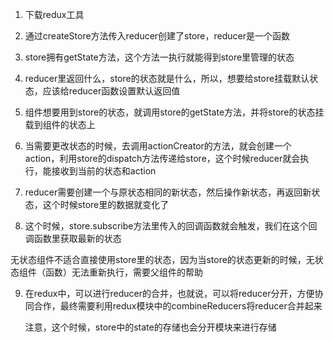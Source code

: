 


1. 下载redux工具
2. 通过createStore方法传入reducer创建了store，reducer是一个函数
3. store拥有getState方法，这个方法一执行就能得到store里管理的状态
4. reducer里返回什么，store的状态就是什么，所以，想要给store挂载默认状态，应该给reducer函数设置默认返回值
5. 组件想要用到store的状态，就调用store的getState方法，并将store的状态挂载到组件的状态上
6. 当需要更改状态的时候，去调用actionCreator的方法，就会创建一个action，利用store的dispatch方法传递给store，这个时候reducer就会执行，能接收到当前的状态和action
7. reducer需要创建一个与原状态相同的新状态，然后操作新状态，再返回新状态，这个时候store里的数据就变化了

8. 这个时候，store.subscribe方法里传入的回调函数就会触发，我们在这个回调函数里获取最新的状态




无状态组件不适合直接使用store里的状态，因为当store的状态更新的时候，无状态组件（函数）无法重新执行，需要父组件的帮助



9. 在redux中，可以进行reducer的合并，也就说，可以将reducer分开，方便协同合作，最终需要利用redux模块中的combineReducers将reducer合并起来

    注意，这个时候，store中的state的存储也会分开模块来进行存储